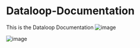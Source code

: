 # Dataloop-Documentation
This is the Dataloop Documentation
![image](https://user-images.githubusercontent.com/58508793/230951041-06544b46-1cce-4f87-9980-10dd7794b1c4.png)

![image](https://user-images.githubusercontent.com/58508793/231711005-f063b8d1-1473-4b11-9478-a4e8bb36d561.png)

